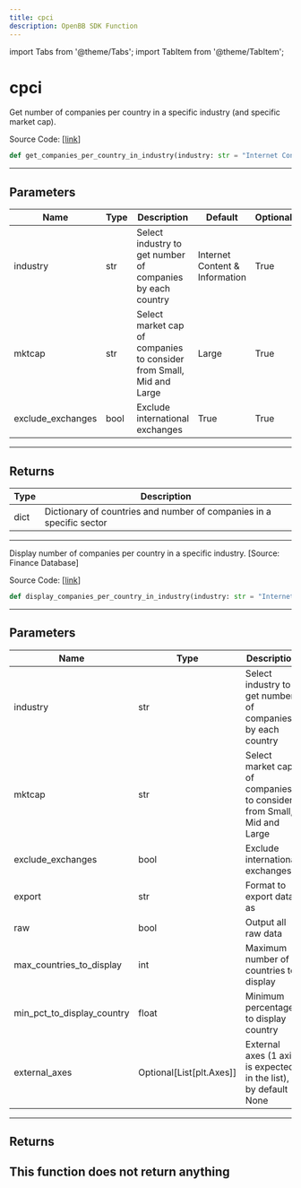 ```yaml
---
title: cpci
description: OpenBB SDK Function
---
```


import Tabs from '@theme/Tabs';
import TabItem from '@theme/TabItem';

# cpci

<Tabs>
<TabItem value="model" label="Model" default>

Get number of companies per country in a specific industry (and specific market cap).

Source Code: [[link](https://github.com/OpenBB-finance/OpenBBTerminal/tree/main/openbb_terminal/stocks/sector_industry_analysis/financedatabase_model.py#L411)]
```python
def get_companies_per_country_in_industry(industry: str = "Internet Content & Information", mktcap: str = "Large", exclude_exchanges: bool = True) -> dict
```
---
## Parameters
| Name | Type | Description | Default | Optional |
| ---- | ---- | ----------- | ------- | -------- |
| industry | str | Select industry to get number of companies by each country | Internet Content & Information | True |
| mktcap | str | Select market cap of companies to consider from Small, Mid and Large | Large | True |
| exclude_exchanges | bool | Exclude international exchanges | True | True |

---
## Returns
| Type | Description |
| ---- | ----------- |
| dict | Dictionary of countries and number of companies in a specific sector |
---


</TabItem>
<TabItem value="view" label="View">

Display number of companies per country in a specific industry. [Source: Finance Database]

Source Code: [[link](https://github.com/OpenBB-finance/OpenBBTerminal/tree/main/openbb_terminal/stocks/sector_industry_analysis/financedatabase_view.py#L818)]
```python
def display_companies_per_country_in_industry(industry: str = "Internet Content & Information", mktcap: str = "Large", exclude_exchanges: bool = True, export: str = "", raw: bool = False, max_countries_to_display: int = 15, min_pct_to_display_country: float = 0.015, external_axes: Optional[List[matplotlib.axes._axes.Axes]] = None) -> None
```
---
## Parameters
| Name | Type | Description | Default | Optional |
| ---- | ---- | ----------- | ------- | -------- |
| industry | str | Select industry to get number of companies by each country | Internet Content & Information | True |
| mktcap | str | Select market cap of companies to consider from Small, Mid and Large | Large | True |
| exclude_exchanges | bool | Exclude international exchanges | True | True |
| export | str | Format to export data as |  | True |
| raw | bool | Output all raw data | False | True |
| max_countries_to_display | int | Maximum number of countries to display | 15 | True |
| min_pct_to_display_country | float | Minimum percentage to display country | 0.015 | True |
| external_axes | Optional[List[plt.Axes]] | External axes (1 axis is expected in the list), by default None | None | True |

---
## Returns
This function does not return anything
---


</TabItem>
</Tabs>